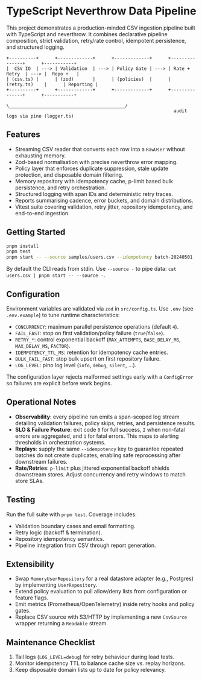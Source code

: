 # TypeScript Neverthrow Data Pipeline

This project demonstrates a production-minded CSV ingestion pipeline built with TypeScript and neverthrow. It combines declarative pipeline composition, strict validation, retry/rate control, idempotent persistence, and structured logging.

```
+----------+      +-------------+      +-------------+      +---------------+      +-----------+
|  CSV IO  | ---> | Validation  | ---> | Policy Gate | ---> | Rate + Retry  | ---> |  Repo +   |
| (csv.ts) |      | (zod)       |      | (policies)  |      | (retry.ts)    |      | Reporting |
+----------+      +-------------+      +-------------+      +---------------+      +-----------+
                                                   \___________________________________________/
                                                              audit logs via pino (logger.ts)
```

## Features

- Streaming CSV reader that converts each row into a `RawUser` without exhausting memory.
- Zod-based normalisation with precise neverthrow error mapping.
- Policy layer that enforces duplicate suppression, stale update protection, and disposable domain filtering.
- Memory repository with idempotency cache, p-limit based bulk persistence, and retry orchestration.
- Structured logging with span IDs and deterministic retry traces.
- Reports summarising cadence, error buckets, and domain distributions.
- Vitest suite covering validation, retry jitter, repository idempotency, and end-to-end ingestion.

## Getting Started

```bash
pnpm install
pnpm test
pnpm start -- --source samples/users.csv --idempotency batch-20240501
```

By default the CLI reads from stdin. Use `--source -` to pipe data: `cat users.csv | pnpm start -- --source -`.

## Configuration

Environment variables are validated via `zod` in `src/config.ts`. Use `.env` (see `.env.example`) to tune runtime characteristics:

- `CONCURRENCY`: maximum parallel persistence operations (default `4`).
- `FAIL_FAST`: stop on first validation/policy failure (`true`/`false`).
- `RETRY_*`: control exponential backoff (`MAX_ATTEMPTS`, `BASE_DELAY_MS`, `MAX_DELAY_MS`, `FACTOR`).
- `IDEMPOTENCY_TTL_MS`: retention for idempotency cache entries.
- `BULK_FAIL_FAST`: stop bulk upsert on first repository failure.
- `LOG_LEVEL`: pino log level (`info`, `debug`, `silent`, ...).

The configuration layer rejects malformed settings early with a `ConfigError` so failures are explicit before work begins.

## Operational Notes

- **Observability**: every pipeline run emits a span-scoped log stream detailing validation failures, policy skips, retries, and persistence results.
- **SLO & Failure Posture**: exit code `0` for full success, `2` when non-fatal errors are aggregated, and `1` for fatal errors. This maps to alerting thresholds in orchestration systems.
- **Replays**: supply the same `--idempotency` key to guarantee repeated batches do not create duplicates, enabling safe reprocessing after downstream failures.
- **Rate/Retries**: `p-limit` plus jittered exponential backoff shields downstream stores. Adjust concurrency and retry windows to match store SLAs.

## Testing

Run the full suite with `pnpm test`. Coverage includes:

- Validation boundary cases and email formatting.
- Retry logic (backoff & termination).
- Repository idempotency semantics.
- Pipeline integration from CSV through report generation.

## Extensibility

- Swap `MemoryUserRepository` for a real datastore adapter (e.g., Postgres) by implementing `UserRepository`.
- Extend policy evaluation to pull allow/deny lists from configuration or feature flags.
- Emit metrics (Prometheus/OpenTelemetry) inside retry hooks and policy gates.
- Replace CSV source with S3/HTTP by implementing a new `CsvSource` wrapper returning a `Readable` stream.

## Maintenance Checklist

1. Tail logs (`LOG_LEVEL=debug`) for retry behaviour during load tests.
2. Monitor idempotency TTL to balance cache size vs. replay horizons.
3. Keep disposable domain lists up to date for policy relevancy.
